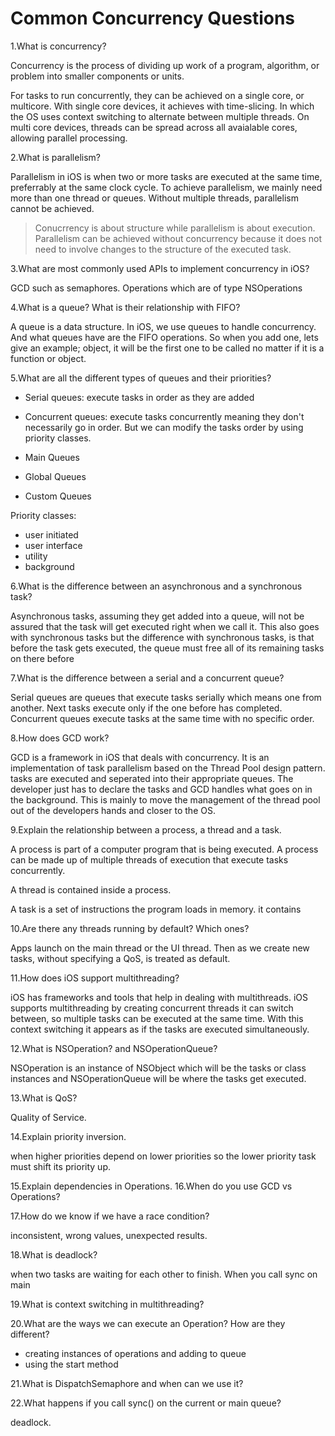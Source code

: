 # Common Concurrency Questions

1.What is concurrency?

Concurrency is the process of dividing up work of a program, algorithm, or problem into smaller components or units.

For tasks to run concurrently, they can be achieved on a single core, or multicore. With single core devices, it achieves with time-slicing. In which the OS uses context switching to alternate between multiple threads. On multi core devices, threads can be spread across all avaialable cores, allowing parallel processing.

2.What is parallelism?

Parallelism in iOS is when two or more tasks are executed at the same time, preferrably at the same clock cycle. To achieve parallelism, we mainly need more than one thread or queues. Without multiple threads, parallelism cannot be achieved. 

> Conucrrency is about structure while parallelism is about execution.
> Parallelism can be achieved without concurrency because it does not need to involve changes to the structure of the executed task.

3.What are most commonly used APIs to implement concurrency in iOS?

GCD such as semaphores. Operations which are of type NSOperations

4.What is a queue? What is their relationship with FIFO?

A queue is a data structure. In iOS, we use queues to handle concurrency. And what queues have are the FIFO operations. So when you add one, lets give an example; object, it will be the first one to be called no matter if it is a function or object.

5.What are all the different types of queues and their priorities?

- Serial queues: execute tasks in order as they are added
- Concurrent queues: execute tasks concurrently meaning they don't necessarily go in order. But we can modify the tasks order by using priority classes.

- Main Queues
- Global Queues
- Custom Queues

Priority classes:

- user initiated
- user interface
- utility
- background

6.What is the difference between an asynchronous and a synchronous task?

Asynchronous tasks, assuming they get added into a queue, will not be assured that the task will get executed right when we call it. This also goes with synchronous tasks but the difference with synchronous tasks, is that before the task gets executed, the queue must free all of its remaining tasks on there before 


7.What is the difference between a serial and a concurrent queue?

Serial queues are queues that execute tasks serially which means one from another. Next tasks execute only if the one before has completed. Concurrent queues execute tasks at the same time with no specific order.

8.How does GCD work?

GCD is a framework in iOS that deals with concurrency. It is an implementation of task parallelism based on the Thread Pool design pattern. tasks are executed and seperated into their appropriate queues. The developer just has to declare the tasks and GCD handles what goes on in the background. This is mainly to move the management of the thread pool out of the developers hands and closer to the OS.


9.Explain the relationship between a process, a thread and a task.

A process is part of a computer program that is being executed. A process can be made up of multiple threads of execution that execute tasks concurrently.

A thread is contained inside a process. 

A task is a set of instructions the program loads in memory. it contains 


10.Are there any threads running by default? Which ones?

Apps launch on the main thread or the UI thread. Then as we create new tasks, without specifying a QoS, is treated as default.


11.How does iOS support multithreading?

iOS has frameworks and tools that help in dealing with multithreads. iOS supports multithreading by creating concurrent threads it can switch between, so multiple tasks can be executed at the same time. With this context switching it appears as if the tasks are executed simultaneously.


12.What is NSOperation? and NSOperationQueue?

NSOperation is an instance of NSObject which will be the tasks or class instances and NSOperationQueue will be where the tasks get executed.

13.What is QoS?

Quality of Service.

14.Explain priority inversion.

when higher priorities depend on lower priorities so the lower priority task must shift its priority up.

15.Explain dependencies in Operations.
16.When do you use GCD vs Operations?

17.How do we know if we have a race condition?

inconsistent, wrong values, unexpected results.

18.What is deadlock?

when two tasks are waiting for each other to finish. When you call sync on main

19.What is context switching in multithreading?

20.What are the ways we can execute an Operation? How are they different?

- creating instances of operations and adding to queue
- using the start method

21.What is DispatchSemaphore and when can we use it?


22.What happens if you call sync() on the current or main queue?

deadlock.











